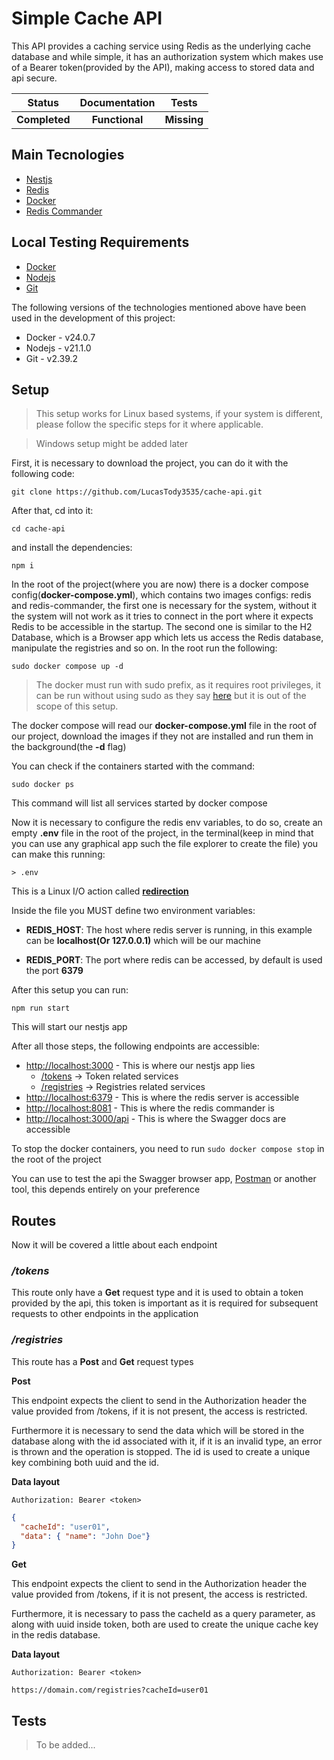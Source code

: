 # Simple Cache API

This API provides a caching service using Redis as the underlying cache database and while simple, it has an authorization system which makes use of a Bearer token(provided by the API), making access to stored data and api secure.

| Status | Documentation | Tests |
| :---: | :---: | :---: |
| **Completed** | **Functional** | **Missing** |

## Main Tecnologies

- [Nestjs](https://docs.nestjs.com)
- [Redis](https://redis.io/)
- [Docker](https://www.docker.com/)
- [Redis Commander](https://github.com/joeferner/redis-commander)

## Local Testing Requirements

- [Docker](https://docs.docker.com/engine/install/)
- [Nodejs](https://nodejs.org/en/download)
- [Git](https://git-scm.com/downloads)

The following versions of the technologies mentioned above have been used in the development of this project:

- Docker - v24.0.7
- Nodejs - v21.1.0
- Git - v2.39.2

## Setup

> This setup works for Linux based systems, if your system is different, please follow the specific steps for it where applicable.

> Windows setup might be added later

First, it is necessary to download the project, you can do it with the following code:

`git clone https://github.com/LucasTody3535/cache-api.git`

After that, cd into it:

`cd cache-api`

and install the dependencies:

`npm i`

In the root of the project(where you are now) there is a docker compose config(**docker-compose.yml**), which contains two images configs: redis and redis-commander, the first one is necessary for the system, without it the system will not work as it tries to connect in the port where it expects Redis to be accessible in the startup. The second one is similar to the H2 Database, which is a Browser app which lets us access the Redis database, manipulate the registries and so on. In the root run the following:

`sudo docker compose up -d`

> The docker must run with sudo prefix, as it requires root privileges, it can be run without using sudo as they say [here](https://docs.docker.com/engine/install/linux-postinstall/#manage-docker-as-a-non-root-user) but it is out of the scope of this setup.

The docker compose will read our **docker-compose.yml** file in the root of our project, download the images if they not are installed and run them in the background(the **-d** flag)

You can check if the containers started with the command:

`sudo docker ps`

This command will list all services started by docker compose

Now it is necessary to configure the redis env variables, to do so, create an empty **.env** file in the root of the project, in the terminal(keep in mind that you can use any graphical app such the file explorer to create the file) you can make this running:

`> .env`

This is a Linux I/O action called [**redirection**](https://tldp.org/LDP/abs/html/io-redirection.html)

Inside the file you MUST define two environment variables:

- **REDIS_HOST**: The host where redis server is running, in this example can be **localhost(Or 127.0.0.1)** which will be our machine

- **REDIS_PORT**: The port where redis can be accessed, by default is used the port **6379**

After this setup you can run:

`npm run start`

This will start our nestjs app

After all those steps, the following endpoints are accessible:

- [http://localhost:3000](http://localhost:3000) - This is where our nestjs app lies
  - [/tokens](http://localhost:3000/tokens) -> Token related services
  - [/registries](http://localhost:3000/registries) -> Registries related services
- [http://localhost:6379](http://localhost:6379) - This is where the redis server is accessible
- [http://localhost:8081](http://localhost:8081) - This is where the redis commander is
- [http://localhost:3000/api](http://localhost:3000/api) - This is where the Swagger docs are accessible

To stop the docker containers, you need to run `sudo docker compose stop` in the root of the project

You can use to test the api the Swagger browser app, [Postman](https://www.postman.com/) or another tool, this depends entirely on your preference

## Routes

Now it will be covered a little about each endpoint

### _**/tokens**_

This route only have a **Get** request type and it is used to obtain a token
provided by the api, this token is important as it is required for subsequent requests to other endpoints in the application

### _**/registries**_

This route has a **Post** and **Get** request types

**Post**

This endpoint expects the client to send in the Authorization header the value provided from /tokens, if it is not present, the access is restricted.

Furthermore it is necessary to send the data which will be stored in the database along with the id associated with it, if it is an invalid type, an error is thrown and the operation is stopped. The id is used to create a unique key
combining both uuid and the id.

**Data layout**

```http
Authorization: Bearer <token>
```

```json
{
  "cacheId": "user01",
  "data": { "name": "John Doe"}
}
```

**Get**

This endpoint expects the client to send in the Authorization header the value provided from /tokens, if it is not present, the access is restricted.

Furthermore, it is necessary to pass the cacheId as a query parameter, as along with uuid inside token, both are used to create the unique cache key in the redis database.

**Data layout**

```http
Authorization: Bearer <token>
```

```http
https://domain.com/registries?cacheId=user01
```

## Tests

> To be added...